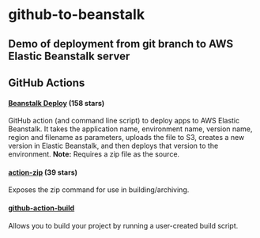 # github-to-beanstalk
Demo of deployment from git branch to AWS Elastic Beanstalk server
---

## GitHub Actions

#### [Beanstalk Deploy](https://github.com/marketplace/actions/beanstalk-deploy) (158 stars)
GitHub action (and command line script) to deploy apps to AWS Elastic Beanstalk. It takes the application name, environment name, version name, region and filename as parameters, uploads the file to S3, creates a new version in Elastic Beanstalk, and then deploys that version to the environment. **Note:** Requires a zip file as the source.

#### [action-zip](https://github.com/marketplace/actions/action-zip) (39 stars)
Exposes the zip command for use in building/archiving.

#### [github-action-build](https://github.com/marketplace/actions/github-action-build)
Allows you to build your project by running a user-created build script.
